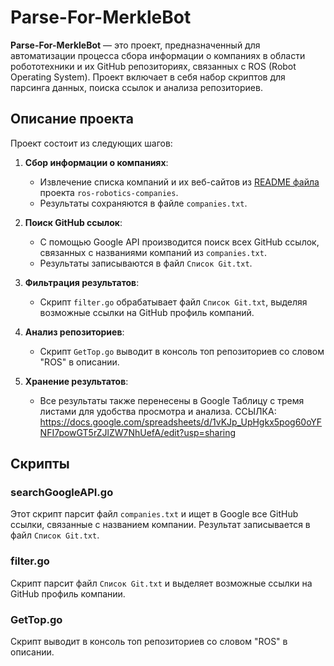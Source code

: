 # Parse-For-MerkleBot

**Parse-For-MerkleBot** — это проект, предназначенный для автоматизации процесса сбора информации о компаниях в области робототехники и их GitHub репозиториях, связанных с ROS (Robot Operating System). Проект включает в себя набор скриптов для парсинга данных, поиска ссылок и анализа репозиториев.

## Описание проекта

Проект состоит из следующих шагов:

1. **Сбор информации о компаниях**: 
   - Извлечение списка компаний и их веб-сайтов из [README файла](https://github.com/vmayoral/ros-robotics-companies) проекта `ros-robotics-companies`.
   - Результаты сохраняются в файле `companies.txt`.

2. **Поиск GitHub ссылок**:
   - С помощью Google API производится поиск всех GitHub ссылок, связанных с названиями компаний из `companies.txt`.
   - Результаты записываются в файл `Список Git.txt`.

3. **Фильтрация результатов**:
   - Скрипт `filter.go` обрабатывает файл `Список Git.txt`, выделяя возможные ссылки на GitHub профиль компаний.

4. **Анализ репозиториев**:
   - Скрипт `GetTop.go` выводит в консоль топ репозиториев со словом "ROS" в описании.

5. **Хранение результатов**:
   - Все результаты также перенесены в Google Таблицу с тремя листами для удобства просмотра и анализа. 
   ССЫЛКА: https://docs.google.com/spreadsheets/d/1vKJp_UpHgkx5pog60oYFNFI7powGT5rZJlZW7NhUefA/edit?usp=sharing

## Скрипты

### searchGoogleAPI.go

Этот скрипт парсит файл `companies.txt` и ищет в Google все GitHub ссылки, связанные с названием компании. Результат записывается в файл `Список Git.txt`.

### filter.go

Скрипт парсит файл `Список Git.txt` и выделяет возможные ссылки на GitHub профиль компании.

### GetTop.go

Скрипт выводит в консоль топ репозиториев со словом "ROS" в описании.
